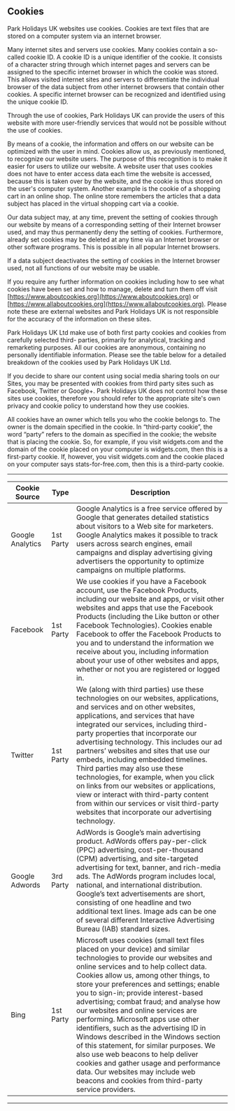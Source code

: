 ## Cookies

  Park Holidays UK websites use cookies. Cookies are text files that are stored on a computer system via an internet browser.

  Many internet sites and servers use cookies. Many cookies contain a so-called cookie ID. A cookie ID is a unique identifier of the cookie. It consists of a character string through which internet pages and servers can be assigned to the specific internet browser in which the cookie was stored. This allows visited internet sites and servers to differentiate the individual browser of the data subject from other internet browsers that contain other cookies. A specific internet browser can be recognized and identified using the unique cookie ID.

  Through the use of cookies, Park Holidays UK can provide the users of this website with more user-friendly services that would not be possible without the use of cookies.

  By means of a cookie, the information and offers on our website can be optimized with the user in mind. Cookies allow us, as previously mentioned, to recognize our website users. The purpose of this recognition is to make it easier for users to utilize our website. A website user that uses cookies does not have to enter access data each time the website is accessed, because this is taken over by the website, and the cookie is thus stored on the user's computer system. Another example is the cookie of a shopping cart in an online shop. The online store remembers the articles that a data subject has placed in the virtual shopping cart via a cookie.

  Our data subject may, at any time, prevent the setting of cookies through our website by means of a corresponding setting of their Internet browser used, and may thus permanently deny the setting of cookies. Furthermore, already set cookies may be deleted at any time via an Internet browser or other software programs. This is possible in all popular Internet browsers.

  If a data subject deactivates the setting of cookies in the Internet browser used, not all functions of our website may be usable.

  If you require any further information on cookies including how to see what cookies have been set and how to manage, delete and turn them off visit [https://www.aboutcookies.org](https://www.aboutcookies.org) or [https://www.allaboutcookies.org](https://www.allaboutcookies.org). Please note these are external websites and Park Holidays UK is not responsible for the accuracy of the information on these sites.

  Park Holidays UK Ltd make use of both first party cookies and cookies from carefully selected third- parties, primarily for analytical, tracking and remarketing purposes. All our cookies are anonymous, containing no personally identifiable information. Please see the table below for a detailed breakdown of the cookies used by Park Holidays UK Ltd.

  If you decide to share our content using social media sharing tools on our Sites, you may be presented with cookies from third party sites such as Facebook, Twitter or Google+. Park Holidays UK does not control how these sites use cookies, therefore you should refer to the appropriate site's own privacy and cookie policy to understand how they use cookies.

  All cookies have an owner which tells you who the cookie belongs to. The owner is the domain specified in the cookie. In “third-party cookie”, the word “party” refers to the domain as specified in the cookie; the website that is placing the cookie. So, for example, if you visit widgets.com and the domain of the cookie placed on your computer is widgets.com, then this is a first-party cookie. If, however, you visit widgets.com and the cookie placed on your computer says stats-for-free.com, then this is a third-party cookie.

---
| Cookie Source| Type| Description|
| --- | --- | ---|
| Google Analytics| 1st Party| Google Analytics is a free service offered by Google that generates detailed statistics about visitors to a Web site for marketers. Google Analytics makes it possible to track users across search engines, email campaigns and display advertising giving advertisers the opportunity to optimize campaigns on multiple platforms.|
| Facebook| 1st Party| We use cookies if you have a Facebook account, use the Facebook Products, including our website and apps, or visit other websites and apps that use the Facebook Products (including the Like button or other Facebook Technologies). Cookies enable Facebook to offer the Facebook Products to you and to understand the information we receive about you, including information about your use of other websites and apps, whether or not you are registered or logged in.|
| Twitter| 1st Party| We (along with third parties) use these technologies on our websites, applications, and services and on other websites, applications, and services that have integrated our services, including third-party properties that incorporate our advertising technology. This includes our ad partners’ websites and sites that use our embeds, including embedded timelines. Third parties may also use these technologies, for example, when you click on links from our websites or applications, view or interact with third-party content from within our services or visit third-party websites that incorporate our advertising technology.|
| Google Adwords| 3rd Party| AdWords is Google’s main advertising product. AdWords offers pay-per-click (PPC) advertising, cost-per-thousand (CPM) advertising, and site-targeted advertising for text, banner, and rich-media ads. The AdWords program includes local, national, and international distribution. Google’s text advertisements are short, consisting of one headline and two additional text lines. Image ads can be one of several different Interactive Advertising Bureau (IAB) standard sizes.|
| Bing| 1st Party| Microsoft uses cookies (small text files placed on your device) and similar technologies to provide our websites and online services and to help collect data. Cookies allow us, among other things, to store your preferences and settings; enable you to sign-in; provide interest-based advertising; combat fraud; and analyse how our websites and online services are performing. Microsoft apps use other identifiers, such as the advertising ID in Windows described in the Windows section of this statement, for similar purposes. We also use web beacons to help deliver cookies and gather usage and performance data. Our websites may include web beacons and cookies from third-party service providers.|
---
